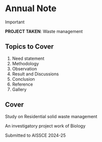 # Annual Note 

> [!IMPORTANT]
> **PROJECT TAKEN**: Waste management 

## Topics to Cover 
1. Need statement 
2. Methodology 
3. Observation 
4. Result and Discussions
5. Conclusion
6. Reference 
7. Gallery

## Cover 

Study on Residential solid waste management 

An investigatory project work of Biology 

Submitted to AISSCE 2024-25 